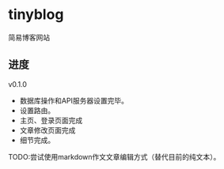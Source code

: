 # tinyblog
简易博客网站

## 进度
v0.1.0

- 数据库操作和API服务器设置完毕。
- 设置路由。
- 主页、登录页面完成
- 文章修改页面完成  
- 细节完成。


TODO:尝试使用markdown作文文章编辑方式（替代目前的纯文本）。
